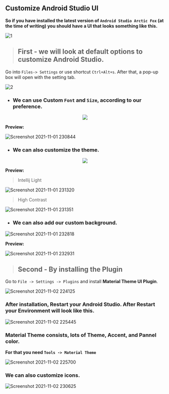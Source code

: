 ## Customize Android Studio UI

**So if you have installed the latest version of `Android Studio Arctic Fox` (at the time of writing) you should have a UI that looks something like this.**

![1](https://user-images.githubusercontent.com/51878265/139712602-52e10627-0932-4eba-b132-db2cb7f2cafa.png)

> ## First - we will look at default options to customize Android Studio.

Go into `Files-> Settings` or use shortcut `Ctrl+Alt+s`. After that, a pop-up box will open with the setting tab.

![2](https://user-images.githubusercontent.com/51878265/139713821-3d1fc36c-de43-4486-9ca8-2981300828bf.png)

* ### We can use Custom `Font` and  `Size`, according to our preference.

<p align="center"><img src ="https://user-images.githubusercontent.com/51878265/139714574-ac9f2ca3-3fb1-44ac-bfd0-85aad256a33b.png"></p>

**Preview:**

![Screenshot 2021-11-01 230844](https://user-images.githubusercontent.com/51878265/139715324-bc0db592-6146-4f37-83c5-1a23ad75aedb.png)

* ### We can also customize the theme.

<p align="center"><img src ="https://user-images.githubusercontent.com/51878265/139716160-42a9f844-7bd3-4bfa-bd80-d6edc926d865.png"></p>

**Preview:**

> Intellij Light

![Screenshot 2021-11-01 231320](https://user-images.githubusercontent.com/51878265/139716379-7dda6b03-7605-42e4-8f85-82656c0a5945.png)

> High Contrast

![Screenshot 2021-11-01 231351](https://user-images.githubusercontent.com/51878265/139716392-3ecd88a1-ab20-400e-bf31-e670df2f28d1.png)

* ### We can also add our custom background.

![Screenshot 2021-11-01 232818](https://user-images.githubusercontent.com/51878265/139718352-aacf81fa-433a-4568-805b-f347dfec27c0.png)

**Preview:**

![Screenshot 2021-11-01 232931](https://user-images.githubusercontent.com/51878265/139718357-f24e8aa6-1ea7-4989-aefb-83605124609f.png)

> ## Second - By installing the Plugin

Go to `File -> Settings -> Plugins` and install  **Material Theme UI Plugin**.

![Screenshot 2021-11-02 224125](https://user-images.githubusercontent.com/51878265/139913211-bad5d4c9-4d54-4981-9d66-16cdab18e860.png)

### After installation, Restart your Android Studio. After Restart your Environment will look like this.

![Screenshot 2021-11-02 225445](https://user-images.githubusercontent.com/51878265/139914903-71a93a23-6258-4871-b3d2-846e08a09838.png)

### Material Theme consists, lots of Theme, Accent, and Pannel color.

**For that you need `Tools -> Material Theme`**

![Screenshot 2021-11-02 225700](https://user-images.githubusercontent.com/51878265/139916254-147de483-6b34-481c-889f-0957eb8b4c9d.png)

### We can also customize icons.

![Screenshot 2021-11-02 230625](https://user-images.githubusercontent.com/51878265/139916856-1cd41cce-3673-4e56-81c7-85ede2562b67.png)


